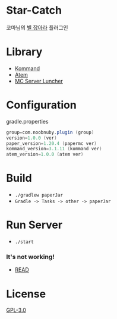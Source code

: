 # Star-Catch

코마님의 [별 잡아라](https://youtu.be/zCa1NfL-DII?si=t7Hvgcql-kegu1ZT) 플러그인 

# Library

* [Kommand](https://github.com/gooddltmdqls/kommand)
* [Atem](https://github.com/NOOBNUBY/Atem)
* [MC Server Luncher](https://github.com/monun/minecraft-server-launcher)

# Configuration

gradle.properties

```gradle
group=com.noobnuby.plugin (group)
version=1.0.0 (ver)
paper_version=1.20.4 (papermc ver)
kommand_version=3.1.11 (kommand ver)
atem_version=1.0.0 (atem ver)
```

# Build

* `./gradlew paperJar`
* `Gradle -> Tasks -> other -> paperJar`

# Run Server

* `./start`

### It's not working!

* [READ](https://github.com/monun/minecraft-server-launcher/blob/master/README.md)

# License

[GPL-3.0](https://github.com/NOOBNUBY/kotlin-plugin-template/blob/master/LICENSE)